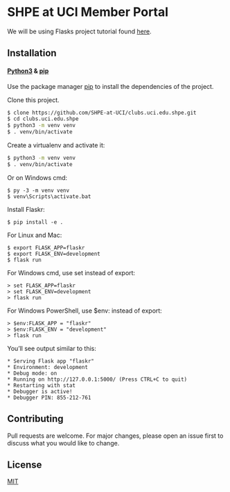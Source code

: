 # SHPE at UCI Member Portal

We will be using Flasks project tutorial found [here](http://flask.palletsprojects.com/en/1.1.x/tutorial/).

## Installation

#### [Python3](https://www.python.org/downloads/) & [pip](https://pip.pypa.io/en/stable/)

Use the package manager [pip](https://pip.pypa.io/en/stable/) to install the dependencies of the project.

Clone this project.

```bash
$ clone https://github.com/SHPE-at-UCI/clubs.uci.edu.shpe.git
$ cd clubs.uci.edu.shpe
$ python3 -m venv venv
$ . venv/bin/activate
```

Create a virtualenv and activate it:

```bash
$ python3 -m venv venv
$ . venv/bin/activate
```

Or on Windows cmd:

```
$ py -3 -m venv venv
$ venv\Scripts\activate.bat
```

Install Flaskr:

```
$ pip install -e .
```

For Linux and Mac:

```
$ export FLASK_APP=flaskr
$ export FLASK_ENV=development
$ flask run
```

For Windows cmd, use set instead of export:

```
> set FLASK_APP=flaskr
> set FLASK_ENV=development
> flask run
```

For Windows PowerShell, use \$env: instead of export:

```
> $env:FLASK_APP = "flaskr"
> $env:FLASK_ENV = "development"
> flask run
```

You’ll see output similar to this:

```
* Serving Flask app "flaskr"
* Environment: development
* Debug mode: on
* Running on http://127.0.0.1:5000/ (Press CTRL+C to quit)
* Restarting with stat
* Debugger is active!
* Debugger PIN: 855-212-761
```

## Contributing

Pull requests are welcome. For major changes, please open an issue first to discuss what you would like to change.

## License

[MIT](https://choosealicense.com/licenses/mit/)
